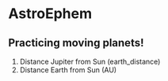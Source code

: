 # AstroEphem

## Practicing moving planets!

1. Distance Jupiter from Sun (earth_distance)
2. Distance Earth from Sun (AU)
